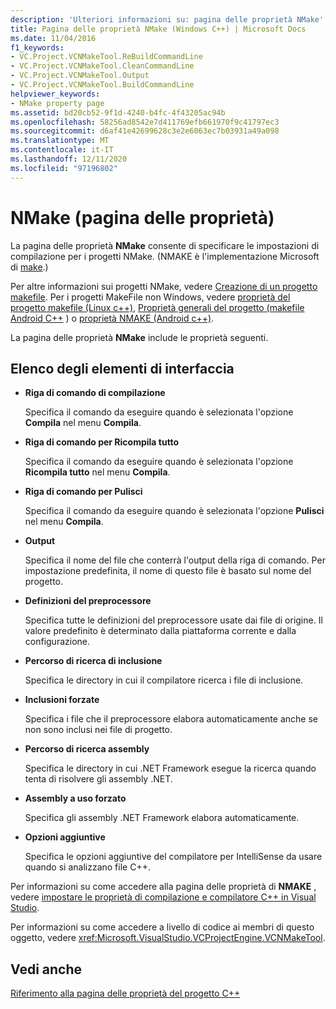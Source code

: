 ```yaml
---
description: 'Ulteriori informazioni su: pagina delle proprietà NMake'
title: Pagina delle proprietà NMake (Windows C++) | Microsoft Docs
ms.date: 11/04/2016
f1_keywords:
- VC.Project.VCNMakeTool.ReBuildCommandLine
- VC.Project.VCNMakeTool.CleanCommandLine
- VC.Project.VCNMakeTool.Output
- VC.Project.VCNMakeTool.BuildCommandLine
helpviewer_keywords:
- NMake property page
ms.assetid: bd20cb52-9f1d-4240-b4fc-4f43205ac94b
ms.openlocfilehash: 58256ad8542e7d411769efb661970f9c41797ec3
ms.sourcegitcommit: d6af41e42699628c3e2e6063ec7b03931a49a098
ms.translationtype: MT
ms.contentlocale: it-IT
ms.lasthandoff: 12/11/2020
ms.locfileid: "97196802"
---
```

# <a name="nmake-property-page"></a>NMake (pagina delle proprietà)

La pagina delle proprietà **NMake** consente di specificare le impostazioni di compilazione per i progetti NMake. (NMAKE è l'implementazione Microsoft di [make](https://wikipedia.org/wiki/Make_(software)).)

Per altre informazioni sui progetti NMake, vedere [Creazione di un progetto makefile](creating-a-makefile-project.md). Per i progetti MakeFile non Windows, vedere [proprietà del progetto makefile (Linux c++)](../../linux/prop-pages/makefile-linux.md), [Proprietà generali del progetto (makefile Android C++](/visualstudio/cross-platform/general-makefile-android-prop-page) ) o [proprietà NMAKE (Android c++)](/visualstudio/cross-platform/nmake-android-prop-page).

La pagina delle proprietà **NMake** include le proprietà seguenti.

## <a name="uielement-list"></a>Elenco degli elementi di interfaccia

- **Riga di comando di compilazione**

   Specifica il comando da eseguire quando è selezionata l'opzione **Compila** nel menu **Compila**.

- **Riga di comando per Ricompila tutto**

   Specifica il comando da eseguire quando è selezionata l'opzione **Ricompila tutto** nel menu **Compila**.

- **Riga di comando per Pulisci**

   Specifica il comando da eseguire quando è selezionata l'opzione **Pulisci** nel menu **Compila**.

- **Output**

   Specifica il nome del file che conterrà l'output della riga di comando. Per impostazione predefinita, il nome di questo file è basato sul nome del progetto.

- **Definizioni del preprocessore**

   Specifica tutte le definizioni del preprocessore usate dai file di origine. Il valore predefinito è determinato dalla piattaforma corrente e dalla configurazione.

- **Percorso di ricerca di inclusione**

   Specifica le directory in cui il compilatore ricerca i file di inclusione.

- **Inclusioni forzate**

   Specifica i file che il preprocessore elabora automaticamente anche se non sono inclusi nei file di progetto.

- **Percorso di ricerca assembly**

   Specifica le directory in cui .NET Framework esegue la ricerca quando tenta di risolvere gli assembly .NET.

- **Assembly a uso forzato**

   Specifica gli assembly .NET Framework elabora automaticamente.

- **Opzioni aggiuntive**

   Specifica le opzioni aggiuntive del compilatore per IntelliSense da usare quando si analizzano file C++.

Per informazioni su come accedere alla pagina delle proprietà di **NMAKE** , vedere [impostare le proprietà di compilazione e compilatore C++ in Visual Studio](../working-with-project-properties.md).

Per informazioni su come accedere a livello di codice ai membri di questo oggetto, vedere <xref:Microsoft.VisualStudio.VCProjectEngine.VCNMakeTool>.

## <a name="see-also"></a>Vedi anche

[Riferimento alla pagina delle proprietà del progetto C++](property-pages-visual-cpp.md)<br>
